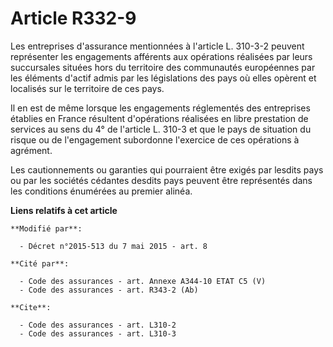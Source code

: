 # Article R332-9

Les entreprises d'assurance mentionnées à l'article L. 310-3-2 peuvent représenter les engagements afférents aux opérations
réalisées par leurs succursales situées hors du territoire des communautés européennes par les éléments d'actif admis par les
législations des pays où elles opèrent et localisés sur le territoire de ces pays. 

Il en est de même lorsque les engagements réglementés des entreprises établies en France résultent d'opérations réalisées en
libre prestation de services au sens du 4° de l'article L. 310-3 et que le pays de situation du risque ou de l'engagement
subordonne l'exercice de ces opérations à agrément. 

Les cautionnements ou garanties qui pourraient être exigés par lesdits pays ou par les sociétés cédantes desdits pays peuvent
être représentés dans les conditions énumérées au premier alinéa.

**Liens relatifs à cet article**

	**Modifié par**:

	  - Décret n°2015-513 du 7 mai 2015 - art. 8

	**Cité par**:

	  - Code des assurances - art. Annexe A344-10 ETAT C5 (V)
	  - Code des assurances - art. R343-2 (Ab)

	**Cite**:

	  - Code des assurances - art. L310-2
	  - Code des assurances - art. L310-3

